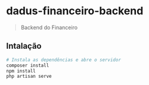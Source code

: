 # dadus-financeiro-backend

> Backend do Financeiro

## Intalação

``` bash
# Instala as dependências e abre o servidor
composer install
npm install
php artisan serve

